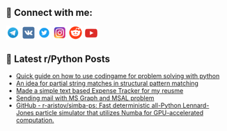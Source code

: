 ## 🔎 Connect with me:
[<img src="https://github.com/bullbesh/bullbesh/blob/main/images/Telegram.png" width="32" height="32" />](https://t.me/bullbesh)
[<img src="https://github.com/bullbesh/bullbesh/blob/main/images/VK.png" width="32" height="32" />](https://vk.com/bullbesh)
[<img src="https://github.com/bullbesh/bullbesh/blob/main/images/Twitter.png" width="32" height="32" />](https://twitter.com/bullbesh1)
[<img src="https://github.com/bullbesh/bullbesh/blob/main/images/Instagram.png" width="32" height="32" />](https://www.instagram.com/bullbesh)
[<img src="https://github.com/bullbesh/bullbesh/blob/main/images/Reddit.png" width="32" height="32" />](https://www.reddit.com/user/bullbesh)
[<img src="https://github.com/bullbesh/bullbesh/blob/main/images/YouTube.png" width="32" height="32" />](https://www.youtube.com/channel/UCtfjRs6uzgq5mfm8S06WTcg)

## 📕 Latest r/Python Posts
<!-- BLOG-POST-LIST:START -->
- [Quick guide on how to use codingame for problem solving with python](https://www.reddit.com/r/Python/comments/156m0bb/quick_guide_on_how_to_use_codingame_for_problem/)
- [An idea for partial string matches in structural pattern matching](https://www.reddit.com/r/Python/comments/156lswt/an_idea_for_partial_string_matches_in_structural/)
- [Made a simple text based Expense Tracker for my reusme](https://www.reddit.com/r/Python/comments/156is1j/made_a_simple_text_based_expense_tracker_for_my/)
- [Sending mail with MS Graph and MSAL problem](https://www.reddit.com/r/Python/comments/156ipxv/sending_mail_with_ms_graph_and_msal_problem/)
- [GitHub - r-aristov/simba-ps: Fast deterministic all-Python Lennard-Jones particle simulator that utilizes Numba for GPU-accelerated computation.](https://www.reddit.com/r/Python/comments/156gj8q/github_raristovsimbaps_fast_deterministic/)
<!-- BLOG-POST-LIST:END -->
